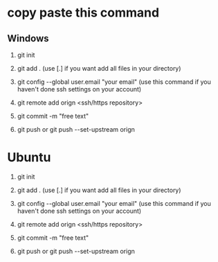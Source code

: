 # copy paste this command

##  Windows

1. git init

2. git add . (use [.] if you want add all files in your directory)

3. git config --global user.email "your email" (use this command if you haven't done ssh settings on your account)

4. git remote add orign <ssh/https repository>

5. git commit -m "free text"

6. git push or git push --set-upstream orign <branch>

# Ubuntu

1. git init

2. git add . (use [.] if you want add all files in your directory)

3. git config --global user.email "your email" (use this command if you haven't done ssh settings on your account)

4. git remote add orign <ssh/https repository>

5. git commit -m "free text"

6. git push or git push --set-upstream orign <branch>
